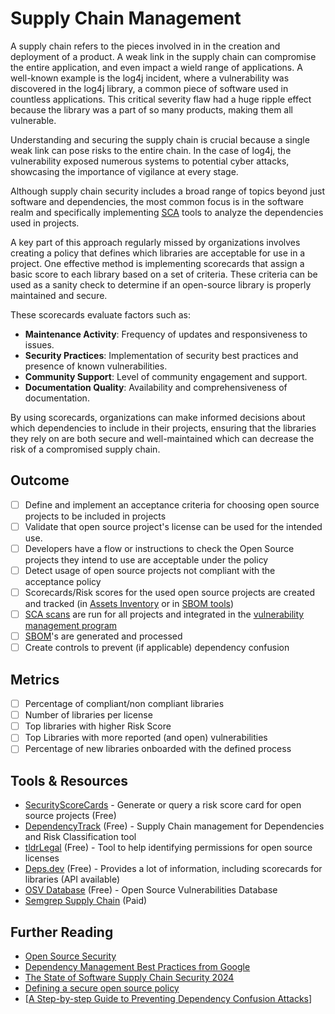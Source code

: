 # Supply Chain Management

A supply chain refers to the pieces involved in in the creation and deployment of a product. A weak link in the supply chain can compromise the entire application, and even impact a wield range of applications. A well-known example is the log4j incident, where a vulnerability was discovered in the log4j library, a common piece of software used in countless applications. This critical severity flaw had a huge ripple effect because the library was a part of so many products, making them all vulnerable.

Understanding and securing the supply chain is crucial because a single weak link can pose risks to the entire chain. In the case of log4j, the vulnerability exposed numerous systems to potential cyber attacks, showcasing the importance of vigilance at every stage.

Although supply chain security includes a broad range of topics beyond just software and dependencies, the most common focus is in the software realm and specifically implementing [SCA](../devsecops/sca-scans.md) tools to analyze the dependencies used in projects.

A key part of this approach regularly missed by organizations involves creating a policy that defines which libraries are acceptable for use in a project. One effective method is implementing scorecards that assign a basic score to each library based on a set of criteria. These criteria can be used as a sanity check to determine if an open-source library is properly maintained and secure.

These scorecards evaluate factors such as:

- **Maintenance Activity**: Frequency of updates and responsiveness to issues.
- **Security Practices**: Implementation of security best practices and presence of known vulnerabilities.
- **Community Support**: Level of community engagement and support.
- **Documentation Quality**: Availability and comprehensiveness of documentation.

By using scorecards, organizations can make informed decisions about which dependencies to include in their projects, ensuring that the libraries they rely on are both secure and well-maintained which can decrease the risk of a compromised supply chain.

## Outcome

- [ ] Define and implement an acceptance criteria for choosing open source projects to be included in projects
- [ ] Validate that open source project's license can be used for the intended use.
- [ ] Developers have a flow or instructions to check the Open Source projects they intend to use are acceptable under the policy
- [ ] Detect usage of open source projects not compliant with the acceptance policy
- [ ] Scorecards/Risk scores for the used open source projects are created and tracked (in [Assets Inventory](../grc/asset-inventory.md)  or in [SBOM tools](../devsecops/sboms.md))
- [ ] [SCA scans](../devsecops/sca-scans.md) are run for all projects and integrated in the [vulnerability management program](../product-security/vulnerability-management-program.md)
- [ ] [SBOM](../devsecops/sboms.md)'s are generated and processed
- [ ] Create controls to prevent (if applicable) dependency confusion

## Metrics

- [ ] Percentage of compliant/non compliant libraries
- [ ] Number of libraries per license
- [ ] Top libraries with higher Risk Score
- [ ] Top Libraries with more reported (and open) vulnerabilities
- [ ] Percentage of new libraries onboarded with the defined process

## Tools & Resources

- [SecurityScoreCards](https://securityscorecards.dev/) - Generate or query a risk score card for open source projects (Free)
- [DependencyTrack](https://dependencytrack.org/) (Free) - Supply Chain management for Dependencies and Risk Classification tool
- [tldrLegal](https://www.tldrlegal.com/) (Free) - Tool to help identifying permissions for open source licenses
- [Deps.dev](https://deps.dev/) (Free) - Provides a lot of information, including scorecards for libraries (API available)
- [OSV Database](https://osv.dev/list) (Free) - Open Source Vulnerabilities Database
- [Semgrep Supply Chain](https://semgrep.dev/products/semgrep-supply-chain/) (Paid)

## Further Reading

- [Open Source Security](https://snyk.io/series/open-source-security/)
- [Dependency Management Best Practices from Google](https://cloud.google.com/blog/topics/developers-practitioners/best-practices-dependency-management%20#)
- [The State of Software Supply Chain Security 2024](https://www.reversinglabs.com/sscs-report-thank-you)
- [Defining a secure open source policy](https://snyk.io/series/open-source-security/open-source-policy/)
- [[A Step-by-step Guide to Preventing Dependency Confusion Attacks](https://www.jit.io/blog/preventing-dependency-confusion-attacks)]
